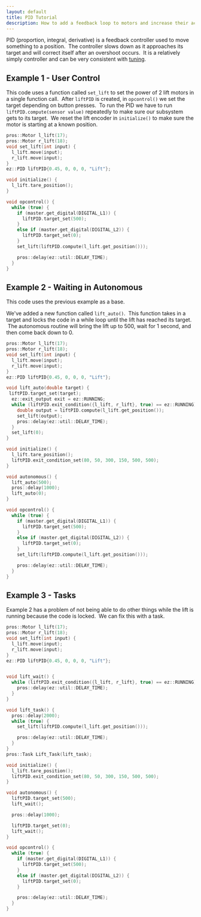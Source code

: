 ```yaml
---
layout: default
title: PID Tutorial
description: How to add a feedback loop to motors and increase their accuracy
---
```



PID (proportion, integral, derivative) is a feedback controller used to move something to a position.  The controller slows down as it approaches its target and will correct itself after an overshoot occurs.  It is a relatively simply controller and can be very consistent with [tuning](https://ez-robotics.github.io/EZ-Template/tutorials/tuning_constants).  

## Example 1 - User Control
This code uses a function called `set_lift` to set the power of 2 lift motors in a single function call.  After `liftPID` is created, in `opcontrol()` we set the target depending on button presses.  To run the PID we have to run `liftPID.compute(sensor value)` repeatedly to make sure our subsystem gets to its target.  We reset the lift encoder in `initialize()` to make sure the motor is starting at a known position.
```cpp
pros::Motor l_lift(17);
pros::Motor r_lift(18);
void set_lift(int input) {
  l_lift.move(input);
  r_lift.move(input);
}
ez::PID liftPID{0.45, 0, 0, 0, "Lift"};

void initialize() {
  l_lift.tare_position();
}

void opcontrol() {
  while (true) {
    if (master.get_digital(DIGITAL_L1)) {
      liftPID.target_set(500);
    }
    else if (master.get_digital(DIGITAL_L2)) {
      liftPID.target_set(0);
    }
    set_lift(liftPID.compute(l_lift.get_position()));

    pros::delay(ez::util::DELAY_TIME);
  }
}
```

## Example 2 - Waiting in Autonomous
This code uses the previous example as a base.

We've added a new function called `lift_auto()`.  This function takes in a target and locks the code in a while loop until the lift has reached its target.  The autonomous routine will bring the lift up to 500, wait for 1 second, and then come back down to 0.
```cpp
pros::Motor l_lift(17);
pros::Motor r_lift(18);
void set_lift(int input) {
  l_lift.move(input);
  r_lift.move(input);
}
ez::PID liftPID{0.45, 0, 0, 0, "Lift"};

void lift_auto(double target) {
 liftPID.target_set(target);
  ez::exit_output exit = ez::RUNNING;
  while (liftPID.exit_condition({l_lift, r_lift}, true) == ez::RUNNING) {
    double output = liftPID.compute(l_lift.get_position());
    set_lift(output);
    pros::delay(ez::util::DELAY_TIME);
  }
  set_lift(0);
}

void initialize() {
  l_lift.tare_position();
  liftPID.exit_condition_set(80, 50, 300, 150, 500, 500);
}

void autonomous() {
  lift_auto(500);
  pros::delay(1000);
  lift_auto(0);
}

void opcontrol() {
  while (true) {
    if (master.get_digital(DIGITAL_L1)) {
      liftPID.target_set(500);
    }
    else if (master.get_digital(DIGITAL_L2)) {
      liftPID.target_set(0);
    }
    set_lift(liftPID.compute(l_lift.get_position()));

    pros::delay(ez::util::DELAY_TIME);
  }
}
```

## Example 3 - Tasks
Example 2 has a problem of not being able to do other things while the lift is running because the code is locked.  We can fix this with a task.
```cpp
pros::Motor l_lift(17);
pros::Motor r_lift(18);
void set_lift(int input) {
  l_lift.move(input);
  r_lift.move(input);
}
ez::PID liftPID{0.45, 0, 0, 0, "Lift"};


void lift_wait() {
  while (liftPID.exit_condition({l_lift, r_lift}, true) == ez::RUNNING) {
    pros::delay(ez::util::DELAY_TIME);
  }
}

void lift_task() {
  pros::delay(2000);
  while (true) {
    set_lift(liftPID.compute(l_lift.get_position()));

    pros::delay(ez::util::DELAY_TIME);
  }
}
pros::Task Lift_Task(lift_task);

void initialize() {
  l_lift.tare_position();
  liftPID.exit_condition_set(80, 50, 300, 150, 500, 500);
}

void autonomous() {
  liftPID.target_set(500);
  lift_wait();

  pros::delay(1000);

  liftPID.target_set(0);
  lift_wait();
}

void opcontrol() {
  while (true) {
    if (master.get_digital(DIGITAL_L1)) {
      liftPID.target_set(500);
    }
    else if (master.get_digital(DIGITAL_L2)) {
      liftPID.target_set(0);
    }

    pros::delay(ez::util::DELAY_TIME);
  }
}
```